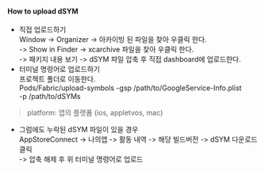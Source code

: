 #### How to upload dSYM  
- 직접 업로드하기  
Window -> Organizer -> 아카이빙 된 파일을 찾아 우클릭 한다.  
-> Show in Finder -> xcarchive 파일을 찾아 우클릭 한다.  
-> 패키지 내용 보기 -> dSYM 파일 압축 후 직접 dashboard에 업로드한다.  
- 터미널 명령어로 업로드하기  
프로젝트 폴더로 이동한다.  
Pods/Fabric/upload-symbols -gsp /path/to/GoogleService-Info.plist  
-p <platform> /path/to/dSYMs  
> platform: 앱의 플랫폼 (ios, appletvos, mac)  

- 그럼에도 누락된 dSYM 파일이 있을 경우  
AppStoreConnect -> 나의앱 -> 활동 내역 -> 해당 빌드버전 -> dSYM 다운로드 클릭  
-> 압축 해제 후 위 터미널 명령어로 업로드  

